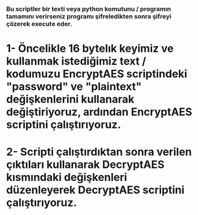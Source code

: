 <h3>Bu scriptler bir texti veya python komutunu / programın tamamını verirseniz programı şifreledikten sonra şifreyi çözerek execute eder.<h3>

<h1>1- Öncelikle 16 bytelık keyimiz ve kullanmak istediğimiz text / kodumuzu EncryptAES scriptindeki "password" ve "plaintext" değişkenlerini kullanarak değiştiriyoruz, ardından EncryptAES scriptini çalıştırıyoruz.<h1>
<h1>2- Scripti çalıştırdıktan sonra verilen çıktıları kullanarak DecryptAES kısmındaki değişkenleri düzenleyerek DecryptAES scriptini çalıştırıyoruz.<h1>
